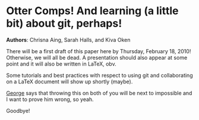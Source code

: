 # Otter Comps!  And learning (a little bit) about git, perhaps!
**Authors**: Chrisna Aing, Sarah Halls, and Kiva Oken  

There will be a first draft of this paper here by Thursday, February 18, 2010!
Otherwise, we will all be dead.  A presentation should also appear at some point
and it will also be written in LaTeX, obv.  

Some tutorials and best practices with respect to using git and collaborating on
a LaTeX document will show up shortly (maybe).  

[George] says that throwing this on both of you will be next to impossible and I
want to prove him wrong, so yeah.  

Goodbye!

[George]: http://drp.ly/pzye4+
